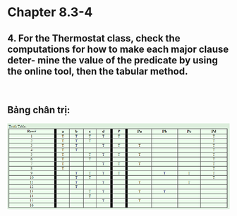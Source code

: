 # Chapter 8.3-4
## 4. For the Thermostat class, check the computations for how to make each major clause deter- mine the value of the predicate by using the online tool, then the tabular method.
<br>

## Bảng chân trị:
![](images/Chapter8.3-4.png)


